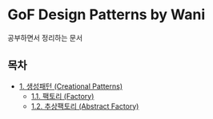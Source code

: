 # GoF Design Patterns by Wani

공부하면서 정리하는 문서

## 목차

- [1. 생성패턴 (Creational Patterns)](./creational-patterns/README.md)
  - [1.1. 팩토리 (Factory)](./creational-patterns/factory/README.md)
  - [1.2. 추상팩토리 (Abstract Factory)](./creational-patterns/abstract-factory/README.md)
